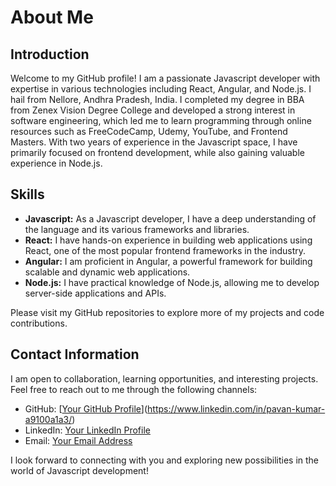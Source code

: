 # About Me

## Introduction
Welcome to my GitHub profile! I am a passionate Javascript developer with expertise in various technologies including React, Angular, and Node.js. I hail from Nellore, Andhra Pradesh, India. I completed my degree in BBA from Zenex Vision Degree College and developed a strong interest in software engineering, which led me to learn programming through online resources such as FreeCodeCamp, Udemy, YouTube, and Frontend Masters. With two years of experience in the Javascript space, I have primarily focused on frontend development, while also gaining valuable experience in Node.js.

## Skills
- **Javascript:** As a Javascript developer, I have a deep understanding of the language and its various frameworks and libraries.
- **React:** I have hands-on experience in building web applications using React, one of the most popular frontend frameworks in the industry.
- **Angular:** I am proficient in Angular, a powerful framework for building scalable and dynamic web applications.
- **Node.js:** I have practical knowledge of Node.js, allowing me to develop server-side applications and APIs.

Please visit my GitHub repositories to explore more of my projects and code contributions.

## Contact Information
I am open to collaboration, learning opportunities, and interesting projects. Feel free to reach out to me through the following channels:
- GitHub: [[Your GitHub Profile](link-to-github-profile)](https://www.linkedin.com/in/pavan-kumar-a9100a1a3/)
- LinkedIn: [Your LinkedIn Profile](link-to-linkedin-profile)
- Email: [Your Email Address](mailto:youremail@example.com)

I look forward to connecting with you and exploring new possibilities in the world of Javascript development!
